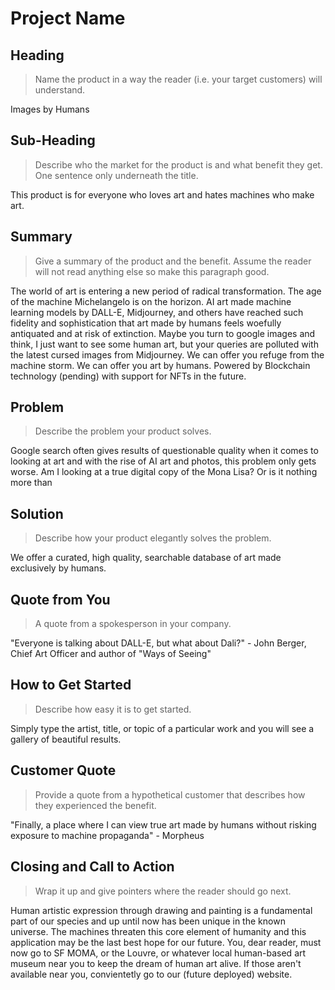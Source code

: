 # Project Name #

<!--
> This material was originally posted [here](http://www.quora.com/What-is-Amazons-approach-to-product-development-and-product-management). It is reproduced here for posterities sake.

There is an approach called "working backwards" that is widely used at Amazon. They work backwards from the customer, rather than starting with an idea for a product and trying to bolt customers onto it. While working backwards can be applied to any specific product decision, using this approach is especially important when developing new products or features.

For new initiatives a product manager typically starts by writing an internal press release announcing the finished product. The target audience for the press release is the new/updated product's customers, which can be retail customers or internal users of a tool or technology. Internal press releases are centered around the customer problem, how current solutions (internal or external) fail, and how the new product will blow away existing solutions.

If the benefits listed don't sound very interesting or exciting to customers, then perhaps they're not (and shouldn't be built). Instead, the product manager should keep iterating on the press release until they've come up with benefits that actually sound like benefits. Iterating on a press release is a lot less expensive than iterating on the product itself (and quicker!).

If the press release is more than a page and a half, it is probably too long. Keep it simple. 3-4 sentences for most paragraphs. Cut out the fat. Don't make it into a spec. You can accompany the press release with a FAQ that answers all of the other business or execution questions so the press release can stay focused on what the customer gets. My rule of thumb is that if the press release is hard to write, then the product is probably going to suck. Keep working at it until the outline for each paragraph flows.

Oh, and I also like to write press-releases in what I call "Oprah-speak" for mainstream consumer products. Imagine you're sitting on Oprah's couch and have just explained the product to her, and then you listen as she explains it to her audience. That's "Oprah-speak", not "Geek-speak".

Once the project moves into development, the press release can be used as a touchstone; a guiding light. The product team can ask themselves, "Are we building what is in the press release?" If they find they're spending time building things that aren't in the press release (overbuilding), they need to ask themselves why. This keeps product development focused on achieving the customer benefits and not building extraneous stuff that takes longer to build, takes resources to maintain, and doesn't provide real customer benefit (at least not enough to warrant inclusion in the press release).
 -->

## Heading ##
  > Name the product in a way the reader (i.e. your target customers) will understand.

  Images by Humans

## Sub-Heading ##
  > Describe who the market for the product is and what benefit they get. One sentence only underneath the title.

  This product is for everyone who loves art and hates machines who make art.

## Summary ##
  > Give a summary of the product and the benefit. Assume the reader will not read anything else so make this paragraph good.

  The world of art is entering a new period of radical transformation. The age of the machine Michelangelo is on the horizon. AI art made machine learning models by DALL-E, Midjourney, and others have reached such fidelity and sophistication that art made by humans feels woefully antiquated and at risk of extinction. Maybe you turn to google images and think, I just want to see some human art, but your queries are polluted with the latest cursed images from Midjourney. We can offer you refuge from the machine storm. We can offer you art by humans. Powered by Blockchain technology (pending) with support for NFTs in the future.

## Problem ##
  > Describe the problem your product solves.

  Google search often gives results of questionable quality when it comes to looking at art and with the rise of AI art and photos, this problem only gets worse. Am I looking at a true digital copy of the Mona Lisa? Or is it nothing more than

## Solution ##
  > Describe how your product elegantly solves the problem.

  We offer a curated, high quality, searchable database of art made exclusively by humans.

## Quote from You ##
  > A quote from a spokesperson in your company.

  "Everyone is talking about DALL-E, but what about Dali?" - John Berger, Chief Art Officer and author of "Ways of Seeing"

## How to Get Started ##
  > Describe how easy it is to get started.

  Simply type the artist, title, or topic of a particular work and you will see a gallery of beautiful results.

## Customer Quote ##
  > Provide a quote from a hypothetical customer that describes how they experienced the benefit.

  "Finally, a place where I can view true art made by humans without risking exposure to machine propaganda" - Morpheus

## Closing and Call to Action ##
  > Wrap it up and give pointers where the reader should go next.

  Human artistic expression through drawing and painting is a fundamental part of our species and up until now has been unique in the known universe. The machines threaten this core element of humanity and this application may be the last best hope for our future. You, dear reader, must now go to SF MOMA, or the Louvre, or whatever local human-based art museum near you to keep the dream of human art alive. If those aren't available near you, convientetly go to our (future deployed) website.
